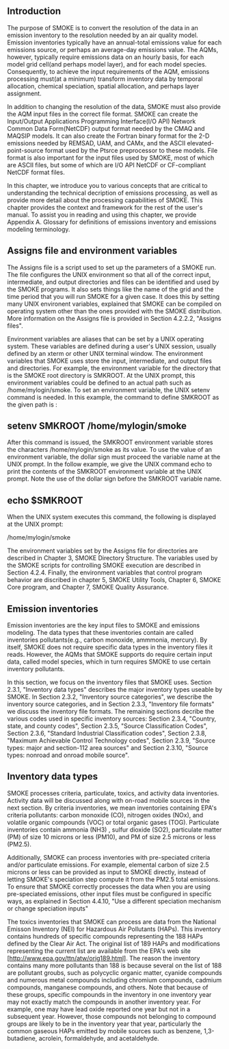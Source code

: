 ## Introduction
The purpose of SMOKE is to convert the resolution of the data in an emission inventory to the resolution needed by an air quality model. Emission inventories typically have an annual-total emissions value for each emissions source, or perhaps an average-day emissions value. The AQMs, however, typically require emissions data on an hourly basis, for each model grid cell(and perhaps model layer), and for each model species. Consequently, to achieve the input requirements of the AQM, emissions processing must(at a minimum) transform inventory data by temporal allocation, chemical speciation, spatial allocation, and perhaps layer assignment.

In addition to changing the resolution of the data, SMOKE must also provide the AQM input files in the correct file format. SMOKE can create the Input/Output Applications Programming Interface(I/O API) Network Common Data Form(NetCDF) output format needed by the CMAQ and MAQSIP models. It can also create the Fortran binary format for the 2-D emissions needed by REMSAD, UAM, and CAMx, and the ASCII elevated-point-source format used by the Ptsrce preprocessor to these models. File format is also important for the input files used by SMOKE, most of which are ASCII files, but some of which are I/O API NetCDF or CF-compliant NetCDF format files.

In this chapter, we introduce you to various concepts that are critical to understanding the technical decription of emissions processing, as well as provide more detail about the processing capabilities of SMOKE. This chapter provides the context and framework for the rest of the user's manual. To assist you in reading and using this chapter, we provide Appendix A. Glossary for definitions of emissions inventory and emissions modeling terminology.

## Assigns file and environment variables

The Assigns file is a script used to set up the parameters of a SMOKE run. The file configures the UNIX environment so that all of the correct input, intermediate, and output directories and files can be identified and used by the SMOKE programs. It also sets things like the name of the grid and the time period that you will run SMOKE for a given case. It does this by setting many UNIX environent variables, explained that SMOKE can be compiled on operating system other than the ones provided with the SMOKE distribution. More information on the Assigns file is provided in Section 4.2.2.2, "Assigns files".

Environment variables are aliases that can be set by a UNIX operating system. These variables are defined during a user's UNIX session, usually defined by an xterm or other UNIX terminal window. The environment variables that SMOKE uses store the input, intermediate, and output files and directories. For example, the environment variable for the directory that is the SMOKE root directory is SMKROOT. At the UNIX prompt, this environment variables could be defined to an actual path such as /home/mylogin/smoke. To set an environment variable, the UNIX setenv command is needed. In this example, the command to define SMKROOT as the given path is :

## setenv SMKROOT /home/mylogin/smoke 

After this command is issued, the SMKROOT environment variable stores the characters /home/mylogin/smoke as its value. To use the value of an environment variable, the dollar sign must proceed the variable name at the UNIX prompt. In the follow example, we give the UNIX command echo to print the contents of the SMKROOT environment variable at the UNIX prompt. Note the use of the dollar sign before the SMKROOT variable name.

## echo $SMKROOT

When the UNIX system executes this command, the following is displayed at the UNIX prompt:

/home/mylogin/smoke

The environment variables set by the Assigns file for directories are described in Chapter 3, SMOKE Directory Structure. The variables used by the SMOKE scripts for controlling SMOKE execution are described in Section 4.2.4. Finally, the environment variables that control program behavior are discribed in chapter 5, SMOKE Utility Tools, Chapter 6, SMOKE Core program, and Chapter 7, SMOKE Quality Assurance.

## Emission inventories

Emission inventories are the key input files to SMOKE and emissions modeling. The data types that these inventories contain are called inventories pollutants(e.g., carbon monoxide, ammmonia, mercury). By itself, SMOKE does not require specific data types in the inventory files it reads. However, the AQMs that SMOKE supports do require certain input data, called model species, which in turn requires SMOKE to use certain inventory pollutants.

In this section, we focus on the inventory files that SMOKE uses. Section 2.3.1, "Inventory data types" describes the major inventory types useable by SMOKE. In Section 2.3.2, "Inventory source categories", we describe the inventory source categories, and in Section 2.3.3, "Inventory file formats" we discuss the inventory file formats. The remaining sections decribe the various codes used in specific inventory sources: Section 2.3.4, "Country, state, and county codes", Section 2.3.5, "Source Classification Codes", Section 2.3.6, "Standard Industrial Classification codes", Section 2.3.8, "Maximum Achievable Control Technology codes", Section 2.3.9, "Source types: major and section-112 area sources" and Section 2.3.10, "Source types: nonroad and onroad mobile source".

## Inventory data types

SMOKE processes criteria, particulate, toxics, and activity data inventories. Activity data will be discussed along with on-road mobile sources in the next section. By criteria inventories, we mean inventories containing EPA's criteria pollutants: carbon monoxide (CO), nitrogen oxides (NOx), and volatile organic compounds (VOC) or total organic gases (TOG). Particulate inventories contain ammonia (NH3)
, sulfur dioxide (SO2), particulate matter (PM) of size 10 microns or less (PM10), and PM of size 2.5 microns or less (PM2.5).

Additionally, SMOKE can process inventories with pre-speciated criteria and/or particulate emissions. For example, elemental carbon of size 2.5 microns or less can be provided as input to SMOKE directly, instead of letting SMOKE's speciation step compute it from the PM2.5 total emissions. To ensure that SMOKE correctly processes the data when you are using pre-speciated emissions, other input files must be configured in specific ways, as explained in Section 4.4.10, "Use a different speciation mechanism or change speciation inputs"

The toxics inventories that SMOKE can process are data from the National Emisson Inventory (NEI) for Hazardous Air Pollutants (HAPs). This inventory contains hundreds of specific compounds representing the 188 HAPs defined by the Clear Air Act. The original list of 189 HAPs and modifications representing the current list are available from the EPA's web site [http://www.epa.gov/ttn/atw/orig189.html]. The reason the inventory contains many more pollutants than 188 is because several on the list of 188 are pollutant groubs, such as polycyclic organic matter, cyanide compounds and numerous metal compounds including chromium compounds, cadmium compounds, manganese compounds, and others. Note that because of these groups, specific compounds in the inventory in one inventory year may not exactly match the compounds in another inventory year. For example, one may have lead oxide reported one year but not in a subsequent year. However, those compounds not belonging to compound groups are likely to be in the inventory year that year, particularly the common gaseous HAPs emitted by mobile sources such as benzene, 1,3-butadiene, acrolein, formaldehyde, and acetaldehyde.
